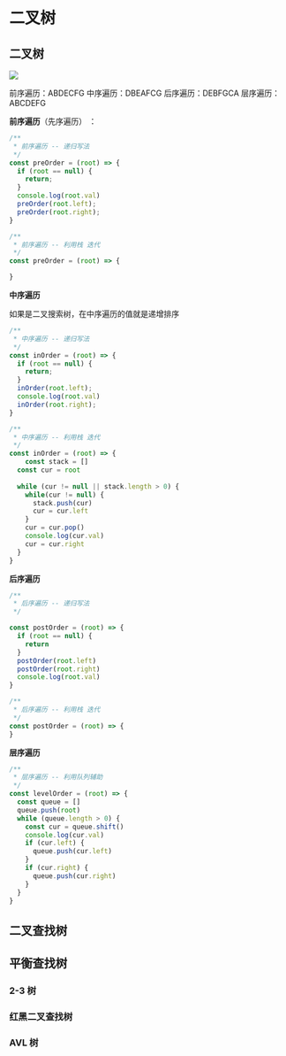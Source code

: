# 二叉树

## 二叉树

![](https://file.wangsijie.top/blog/20200808111444.jpg)

前序遍历：ABDECFG
中序遍历：DBEAFCG
后序遍历：DEBFGCA
层序遍历：ABCDEFG


**前序遍历**（先序遍历） ：

```js
/**
 * 前序遍历 -- 递归写法
 */
const preOrder = (root) => {
  if (root == null) {
    return;
  }
  console.log(root.val)
  preOrder(root.left);
  preOrder(root.right);
}
```

```js
/**
 * 前序遍历 -- 利用栈 迭代
 */
const preOrder = (root) => {

}
```



**中序遍历**

如果是二叉搜索树，在中序遍历的值就是递增排序

```js
/**
 * 中序遍历 -- 递归写法
 */
const inOrder = (root) => {
  if (root == null) {
    return;
  }
  inOrder(root.left);
  console.log(root.val)
  inOrder(root.right);
}
```

```js
/**
 * 中序遍历 -- 利用栈 迭代
 */
const inOrder = (root) => {
 	const stack = []
  const cur = root
    
  while (cur != null || stack.length > 0) {
    while(cur != null) {
      stack.push(cur)
      cur = cur.left
    }
    cur = cur.pop()
    console.log(cur.val)
    cur = cur.right
  }
}
```



**后序遍历**

```js
/**
 * 后序遍历 -- 递归写法
 */

const postOrder = (root) => {
  if (root == null) {
    return
  }
  postOrder(root.left)
  postOrder(root.right)
  console.log(root.val)
}
```

```js
/**
 * 后序遍历 -- 利用栈 迭代
 */
const postOrder = (root) => {
}
```



**层序遍历**

```js
/**
 * 层序遍历 -- 利用队列辅助
 */
const levelOrder = (root) => {
  const queue = []
  queue.push(root)
  while (queue.length > 0) {
    const cur = queue.shift()
    console.log(cur.val)
    if (cur.left) {
      queue.push(cur.left)
    }
    if (cur.right) {
      queue.push(cur.right)
    }
  }
}
```



## 二叉查找树



## 平衡查找树

### 2-3 树

### 红黑二叉查找树

### AVL 树



